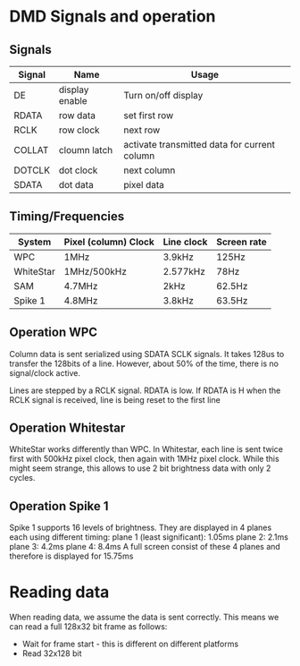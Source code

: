 # DMD Signals and operation

## Signals

|Signal|Name|Usage|
|---|---|---|
|DE|display enable|Turn on/off display|
|RDATA|row data|set first row|
|RCLK|row clock|next row|
|COLLAT|cloumn latch|activate transmitted data for current column|
|DOTCLK|dot clock|next column|
|SDATA|dot data|pixel data|

## Timing/Frequencies

|System|Pixel (column) Clock|Line clock|Screen rate|
|---|---|---|---|
|WPC|1MHz|3.9kHz|125Hz|
|WhiteStar|1MHz/500kHz|2.577kHz|78Hz|
|SAM|4.7MHz|2kHz|62.5Hz|
|Spike 1|4.8MHz|3.8kHz|63.5Hz|

## Operation WPC

Column data is sent serialized using SDATA SCLK signals. 
It takes 128us to transfer the 128bits of a line. 
However, about 50% of the time, there is no signal/clock
active.

Lines are stepped by a RCLK signal. RDATA is low. If RDATA 
is H when the RCLK signal is received, line is being 
reset to the first line

## Operation Whitestar

WhiteStar works differently than WPC. In Whitestar, each line 
is sent twice first with 500kHz pixel clock, then again with 
1MHz pixel clock. While this might seem strange, this allows
to use 2 bit brightness data with only 2 cycles.

## Operation Spike 1

Spike 1 supports 16 levels of brightness. They are displayed in 4 planes each 
using different timing:
plane 1 (least significant): 1.05ms
plane 2: 2.1ms
plane 3: 4.2ms
plane 4: 8.4ms
A full screen consist of these 4 planes and therefore is displayed for 15.75ms

# Reading data

When reading data, we assume the data is sent correctly. 
This means we can read a full 128x32 bit frame 
as follows:
 - Wait for frame start - this is different on different platforms
 - Read 32x128 bit

